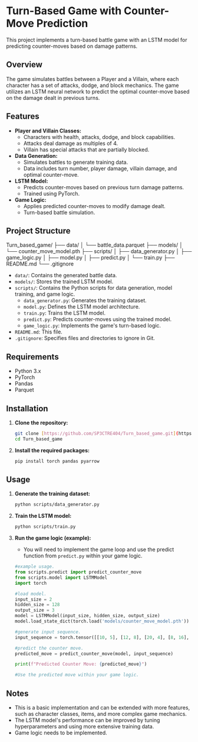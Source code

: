 # Turn-Based Game with Counter-Move Prediction

This project implements a turn-based battle game with an LSTM model for predicting counter-moves based on damage patterns.

## Overview

The game simulates battles between a Player and a Villain, where each character has a set of attacks, dodge, and block mechanics. The game utilizes an LSTM neural network to predict the optimal counter-move based on the damage dealt in previous turns.

## Features

* **Player and Villain Classes:**
    * Characters with health, attacks, dodge, and block capabilities.
    * Attacks deal damage as multiples of 4.
    * Villain has special attacks that are partially blocked.
* **Data Generation:**
    * Simulates battles to generate training data.
    * Data includes turn number, player damage, villain damage, and optimal counter-move.
* **LSTM Model:**
    * Predicts counter-moves based on previous turn damage patterns.
    * Trained using PyTorch.
* **Game Logic:**
    * Applies predicted counter-moves to modify damage dealt.
    * Turn-based battle simulation.

## Project Structure
Turn_based_game/
├── data/
│   └── battle_data.parquet
├── models/
│   └── counter_move_model.pth
├── scripts/
│   ├── data_generator.py
│   ├── game_logic.py
│   ├── model.py
│   ├── predict.py
│   └── train.py
├── README.md
└── .gitignore

* `data/`: Contains the generated battle data.
* `models/`: Stores the trained LSTM model.
* `scripts/`: Contains the Python scripts for data generation, model training, and game logic.
    * `data_generator.py`: Generates the training dataset.
    * `model.py`: Defines the LSTM model architecture.
    * `train.py`: Trains the LSTM model.
    * `predict.py`: Predicts counter-moves using the trained model.
    * `game_logic.py`: Implements the game's turn-based logic.
* `README.md`: This file.
* `.gitignore`: Specifies files and directories to ignore in Git.

## Requirements

* Python 3.x
* PyTorch
* Pandas
* Parquet

## Installation

1.  **Clone the repository:**

    ```bash
    git clone [https://github.com/SP3CTRE404/Turn_based_game.git](https://github.com/SP3CTRE404/Turn_based_game.git)
    cd Turn_based_game
    ```

2.  **Install the required packages:**

    ```bash
    pip install torch pandas pyarrow
    ```

## Usage

1.  **Generate the training dataset:**

    ```bash
    python scripts/data_generator.py
    ```

2.  **Train the LSTM model:**

    ```bash
    python scripts/train.py
    ```

3.  **Run the game logic (example):**

    * You will need to implement the game loop and use the predict function from `predict.py` within your game logic.

    ```python
    #example usage.
    from scripts.predict import predict_counter_move
    from scripts.model import LSTMModel
    import torch

    #load model.
    input_size = 2
    hidden_size = 128
    output_size = 3
    model = LSTMModel(input_size, hidden_size, output_size)
    model.load_state_dict(torch.load('models/counter_move_model.pth'))

    #generate input sequence.
    input_sequence = torch.tensor([[10, 5], [12, 8], [20, 4], [8, 16], [16, 12]], dtype=torch.float32)

    #predict the counter move.
    predicted_move = predict_counter_move(model, input_sequence)

    print(f"Predicted Counter Move: {predicted_move}")

    #Use the predicted move within your game logic.
    ```

## Notes

* This is a basic implementation and can be extended with more features, such as character classes, items, and more complex game mechanics.
* The LSTM model's performance can be improved by tuning hyperparameters and using more extensive training data.
* Game logic needs to be implemented.